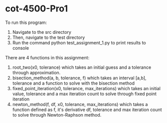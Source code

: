 # cot-4500-Pro1

To run this program:
1. Navigate to the src directory
2. Then, navigate to the test directory
3. Run the command python test_assignment_1.py to print results to console


There are 4 functions in this assignment:
1. root_two(x0, tolerance) which takes an initial guess and a tolerance through approximation. 
2. bisection_method(a, b, tolerance, f) which takes an interval [a,b], tolerance and a function to solve with the bisection method
3. fixed_point_iteration(x0, tolerance, max_iterations) which takes an initial value, tolerance and a max iteration count to solve through fixed point iteration
4. newton_method(f, df, x0, tolerance, max_iterations) which takes a function defined as f, it's derivative df, tolerance and max iteration count to solve through Newton-Raphson method. 
